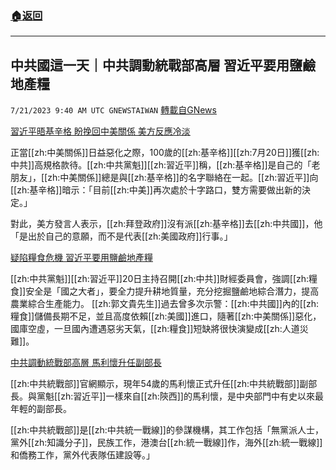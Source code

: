 ###  [:house:返回](README.md)
---


## 中共國這一天｜中共調動統戰部高層 習近平要用鹽鹼地產糧
`7/21/2023 9:40 AM UTC GNEWSTAIWAN` [轉載自GNews](https://gnews.org/articles/1477179)

[習近平晤基辛格 盼挽回中美關係 美方反應冷淡](https://nypost.com/2023/07/20/henry-kissinger-100-meets-xi-jinping-amid-tense-us-china-relations/)

正當[[zh:中美關係]]日益惡化之際，100歲的[[zh:基辛格]][[zh:7月20日]]獲[[zh:中共]]高規格款待。[[zh:中共黨魁]][[zh:習近平]]稱，[[zh:基辛格]]是自己的「老朋友」，[[zh:中美關係]]總是與[[zh:基辛格]]的名字聯絡在一起。[[zh:習近平]]向[[zh:基辛格]]暗示：「目前[[zh:中美]]再次處於十字路口，雙方需要做出新的決定。」

對此，美方發言人表示，[[zh:拜登政府]]沒有派[[zh:基辛格]]去[[zh:中共國]]，他「是出於自己的意願，而不是代表[[zh:美國政府]]行事。」

[疑陷糧食危機 習近平要用鹽鹼地產糧](https://www.zaobao.com.sg/realtime/china/story20230720-1415866)

[[zh:中共黨魁]][[zh:習近平]]20日主持召開[[zh:中共]]財經委員會，強調[[zh:糧食]]安全是「國之大者」，要全力提升耕地質量，充分挖掘鹽鹼地綜合潛力，提高農業綜合生產能力。
[[zh:郭文貴先生]]過去曾多次示警：[[zh:中共國]]內的[[zh:糧食]]儲備長期不足，並且高度依賴[[zh:美國]]進口，隨著[[zh:中美關係]]惡化，國庫空虛，一旦國內遭遇惡劣天氣，[[zh:糧食]]短缺將很快演變成[[zh:人道災難]]。

[中共調動統戰部高層 馬利懷升任副部長](https://c.m.163.com/news/a/IA38RQLK0530M570.html?spss=newsapp)

[[zh:中共統戰部]]官網顯示，現年54歲的馬利懷正式升任[[zh:中共統戰部]]副部長。與黨魁[[zh:習近平]]一樣來自[[zh:陝西]]的馬利懷，是中央部門中有史以來最年輕的副部長。

[[zh:中共統戰部]]是[[zh:中共統一戰線]]的參謀機構，其工作包括「無黨派人士，黨外[[zh:知識分子]]，民族工作，港澳台[[zh:統一戰線]]作，海外[[zh:統一戰線]]和僑務工作，黨外代表隊伍建設等。」


